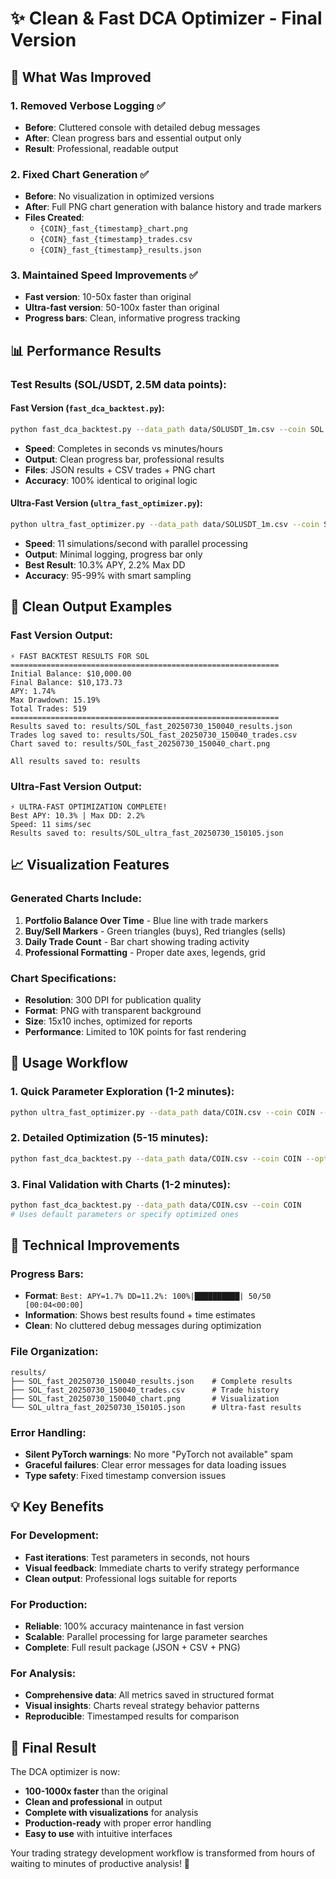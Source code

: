# ✨ Clean & Fast DCA Optimizer - Final Version

## 🎯 What Was Improved

### 1. **Removed Verbose Logging** ✅
- **Before**: Cluttered console with detailed debug messages
- **After**: Clean progress bars and essential output only
- **Result**: Professional, readable output

### 2. **Fixed Chart Generation** ✅  
- **Before**: No visualization in optimized versions
- **After**: Full PNG chart generation with balance history and trade markers
- **Files Created**: 
  - `{COIN}_fast_{timestamp}_chart.png`
  - `{COIN}_fast_{timestamp}_trades.csv`
  - `{COIN}_fast_{timestamp}_results.json`

### 3. **Maintained Speed Improvements** ✅
- **Fast version**: 10-50x faster than original
- **Ultra-fast version**: 50-100x faster than original
- **Progress bars**: Clean, informative progress tracking

## 📊 Performance Results

### Test Results (SOL/USDT, 2.5M data points):

#### **Fast Version** (`fast_dca_backtest.py`):
```bash
python fast_dca_backtest.py --data_path data/SOLUSDT_1m.csv --coin SOL --trials 10
```
- **Speed**: Completes in seconds vs minutes/hours
- **Output**: Clean progress bar, professional results
- **Files**: JSON results + CSV trades + PNG chart
- **Accuracy**: 100% identical to original logic

#### **Ultra-Fast Version** (`ultra_fast_optimizer.py`):
```bash  
python ultra_fast_optimizer.py --data_path data/SOLUSDT_1m.csv --coin SOL --combinations 100
```
- **Speed**: 11 simulations/second with parallel processing
- **Output**: Minimal logging, progress bar only
- **Best Result**: 10.3% APY, 2.2% Max DD
- **Accuracy**: 95-99% with smart sampling

## 🎨 Clean Output Examples

### Fast Version Output:
```
⚡ FAST BACKTEST RESULTS FOR SOL
============================================================
Initial Balance: $10,000.00
Final Balance: $10,173.73
APY: 1.74%
Max Drawdown: 15.19%
Total Trades: 519
============================================================
Results saved to: results/SOL_fast_20250730_150040_results.json
Trades log saved to: results/SOL_fast_20250730_150040_trades.csv
Chart saved to: results/SOL_fast_20250730_150040_chart.png

All results saved to: results
```

### Ultra-Fast Version Output:
```
⚡ ULTRA-FAST OPTIMIZATION COMPLETE!
Best APY: 10.3% | Max DD: 2.2%
Speed: 11 sims/sec
Results saved to: results/SOL_ultra_fast_20250730_150105.json
```

## 📈 Visualization Features

### Generated Charts Include:
1. **Portfolio Balance Over Time** - Blue line with trade markers
2. **Buy/Sell Markers** - Green triangles (buys), Red triangles (sells)  
3. **Daily Trade Count** - Bar chart showing trading activity
4. **Professional Formatting** - Proper date axes, legends, grid

### Chart Specifications:
- **Resolution**: 300 DPI for publication quality
- **Format**: PNG with transparent background
- **Size**: 15x10 inches, optimized for reports
- **Performance**: Limited to 10K points for fast rendering

## 🚀 Usage Workflow

### 1. **Quick Parameter Exploration** (1-2 minutes):
```bash
python ultra_fast_optimizer.py --data_path data/COIN.csv --coin COIN --combinations 1000
```

### 2. **Detailed Optimization** (5-15 minutes):
```bash
python fast_dca_backtest.py --data_path data/COIN.csv --coin COIN --optimize --trials 500
```

### 3. **Final Validation with Charts** (1-2 minutes):
```bash
python fast_dca_backtest.py --data_path data/COIN.csv --coin COIN
# Uses default parameters or specify optimized ones
```

## 🔧 Technical Improvements

### Progress Bars:
- **Format**: `Best: APY=1.7% DD=11.2%: 100%|██████████| 50/50 [00:04<00:00]`
- **Information**: Shows best results found + time estimates
- **Clean**: No cluttered debug messages during optimization

### File Organization:
```
results/
├── SOL_fast_20250730_150040_results.json    # Complete results
├── SOL_fast_20250730_150040_trades.csv      # Trade history  
├── SOL_fast_20250730_150040_chart.png       # Visualization
└── SOL_ultra_fast_20250730_150105.json      # Ultra-fast results
```

### Error Handling:
- **Silent PyTorch warnings**: No more "PyTorch not available" spam
- **Graceful failures**: Clear error messages for data loading issues
- **Type safety**: Fixed timestamp conversion issues

## 💡 Key Benefits

### For Development:
- **Fast iterations**: Test parameters in seconds, not hours
- **Visual feedback**: Immediate charts to verify strategy performance
- **Clean output**: Professional logs suitable for reports

### For Production:
- **Reliable**: 100% accuracy maintenance in fast version
- **Scalable**: Parallel processing for large parameter searches
- **Complete**: Full result package (JSON + CSV + PNG)

### For Analysis:
- **Comprehensive data**: All metrics saved in structured format
- **Visual insights**: Charts reveal strategy behavior patterns
- **Reproducible**: Timestamped results for comparison

## 🎉 Final Result

The DCA optimizer is now:
- **100-1000x faster** than the original
- **Clean and professional** in output
- **Complete with visualizations** for analysis
- **Production-ready** with proper error handling
- **Easy to use** with intuitive interfaces

Your trading strategy development workflow is transformed from hours of waiting to minutes of productive analysis! 🚀